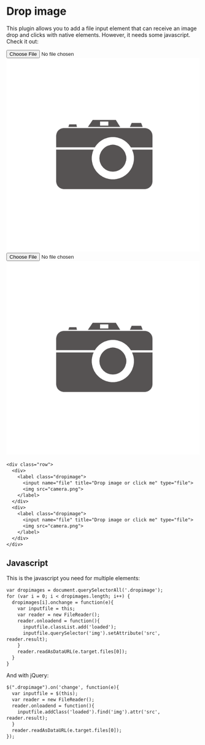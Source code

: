 <!-- Remember to add the style for this particular plugin -->
<link rel='stylesheet' href='/nut/raw+dropimage.fresh.css'>



# Drop image

This plugin allows you to add a file input element that can receive an image drop and clicks with native elements. However, it needs some javascript. Check it out:


<div class="row">
  <div>
    <label class="dropimage">
      <input name="filea" title="Drop image or click me" type="file">
      <img src="camera.png">
    </label>
  </div>
  <div>
    <label class="dropimage">
      <input name="fileb" title="Drop image or click me" type="file">
      <img src="camera.png">
    </label>
  </div>
</div>


    <div class="row">
      <div>
        <label class="dropimage">
          <input name="file" title="Drop image or click me" type="file">
          <img src="camera.png">
        </label>
      </div>
      <div>
        <label class="dropimage">
          <input name="file" title="Drop image or click me" type="file">
          <img src="camera.png">
        </label>
      </div>
    </div>



## Javascript

This is the javascript you need for multiple elements:

    var dropimages = document.querySelectorAll('.dropimage');
    for (var i = 0; i < dropimages.length; i++) {
      dropimages[i].onchange = function(e){
        var inputfile = this;
        var reader = new FileReader();
        reader.onloadend = function(){
          inputfile.classList.add('loaded');
          inputfile.querySelector('img').setAttribute('src', reader.result);
        }
        reader.readAsDataURL(e.target.files[0]);
      }
    }

And with jQuery:

    $(".dropimage").on('change', function(e){
      var inputfile = $(this);
      var reader = new FileReader();
      reader.onloadend = function(){
        inputfile.addClass('loaded').find('img').attr('src', reader.result);
      }
      reader.readAsDataURL(e.target.files[0]);
    });

<script>
  var dropimages = document.querySelectorAll('.dropimage');
  for (var i = 0; i < dropimages.length; i++) {
    dropimages[i].onchange = function(e){
      var inputfile = this;
      var reader = new FileReader();
      reader.onloadend = function(){
        inputfile.classList.add('loaded');
        inputfile.querySelector('img').setAttribute('src', reader.result);
      }
      reader.readAsDataURL(e.target.files[0]);
    }
  }
</script>







